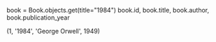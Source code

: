 book = Book.objects.get(title="1984")
book.id, book.title, book.author, book.publication_year

(1, '1984', 'George Orwell', 1949)